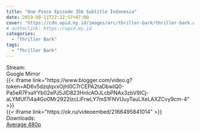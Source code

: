 ```yaml
---
title: "One Piece Episode 356 Subtitle Indonesia"
date: 2019-08-11T22:22:57+07:00
cover: "https://cdn.opid.my.id/images/arc/thriller-bark/thriller-bark.webp" # Optional, cover
# authorlink: https://opid.my.id
categories:
  - "Thriller Bark"
tags:
  - "Thriller Bark"
---
```

<div class="ui menu violet borderless inverted">
  <div class="header item active">
        Stream:
    </div>
  <a class="active item" data-tab="google">
    <i class="google drive icon"></i> Google
  </a>
  <a class="item nounderline" data-tab="mirror">
    <i class="odnoklassniki icon"></i> Mirror
  </a>
</div>
<div class="ui bottom attached tab segment active" style="border:0 !important;" data-tab="google">
{{< iframe link="https://www.blogger.com/video.g?token=AD6v5dzqIqvxOjhI0C7rCEPA2taDbwIQ0-Pa5eR7FxaYYb02ePJ5JlD823HnIcAOJLcbPNAx3zbV9ICj-aLYMUf7i4a4Go0Mr2922lzcLiFrwLY7mS1FNVUuyTauLXeLAXZCvy9cm-4" >}}
</div>
<div class="ui bottom attached tab segment" style="border:0 !important;" data-tab="mirror">
{{< iframe link="https://ok.ru/videoembed/2166495841014" >}}
</div>
<div class="ui menu violet borderless inverted">
  <div class="header item active">
        Downloads:
    </div>
  <a class="item nounderline" href="https://ouo.io/JoltOE" target="_blank" rel="dofollow"><i class="google drive icon"></i>
    Average 480p</a>
</div>